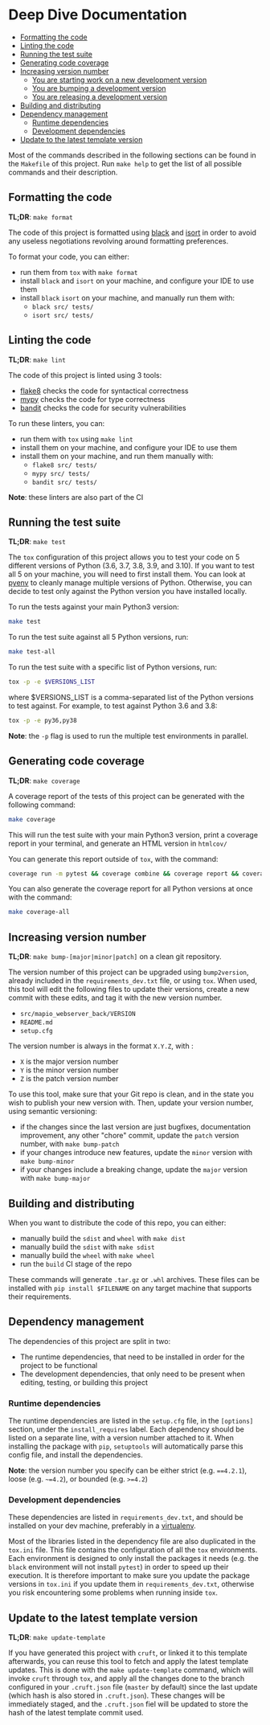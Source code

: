 # Deep Dive Documentation

- [Formatting the code](#formatting-the-code)
- [Linting the code](#linting-the-code)
- [Running the test suite](#running-the-test-suite)
- [Generating code coverage](#generating-code-coverage)
- [Increasing version number](#increasing-version-number)
  - [You are starting work on a new development version](#you-are-starting-work-on-a-new-development-version)
  - [You are bumping a development version](#you-are-bumping-a-development-version)
  - [You are releasing a development version](#you-are-releasing-a-development-version)
- [Building and distributing](#building-and-distributing)
- [Dependency management](#dependency-management)
  - [Runtime dependencies](#runtime-dependencies)
  - [Development dependencies](#development-dependencies)
- [Update to the latest template version](#update-to-the-latest-template-version)

Most of the commands described in the following sections can be found in the `Makefile` of this project. Run `make help` to get the list of all possible commands and their description.

## Formatting the code

**TL;DR**: `make format`

The code of this project is formatted using [black](https://black.readthedocs.io) and [isort](https://pycqa.github.io/isort) in order to avoid any useless negotiations revolving around formatting preferences.

To format your code, you can either:

- run them from `tox` with `make format`
- install `black` and `isort` on your machine, and configure your IDE to use them
- install `black` `isort` on your machine, and manually run them with:
  - `black src/ tests/`
  - `isort src/ tests/`

## Linting the code

**TL;DR**: `make lint`

The code of this project is linted using 3 tools:

- [flake8](https://flake8.pycqa.org) checks the code for syntactical correctness
- [mypy](http://mypy-lang.org/) checks the code for type correctness
- [bandit](https://bandit.readthedocs.io) checks the code for security vulnerabilities

To run these linters, you can:

- run them with `tox` using `make lint`
- install them on your machine, and configure your IDE to use them
- install them on your machine, and run them manually with:
  - `flake8 src/ tests/`
  - `mypy src/ tests/`
  - `bandit src/ tests/`

**Note**: these linters are also part of the CI

## Running the test suite

**TL;DR**: `make test`

The `tox` configuration of this project allows you to test your code on 5 different versions of Python (3.6, 3.7, 3.8, 3.9, and 3.10). If you want to test all 5 on your machine, you will need to first install them. You can look at [pyenv](https://github.com/pyenv/pyenv) to cleanly manage multiple versions of Python. Otherwise, you can decide to test only against the Python version you have installed locally.

To run the tests against your main Python3 version:

``` sh
make test
```

To run the test suite against all 5 Python versions, run:

``` sh
make test-all
```

To run the test suite with a specific list of Python versions, run:

``` sh
tox -p -e $VERSIONS_LIST
```

where $VERSIONS_LIST is a comma-separated list of the Python versions to test against. For example, to test against Python 3.6 and 3.8:

``` sh
tox -p -e py36,py38
```

**Note**: the `-p` flag is used to run the multiple test environments in parallel.

## Generating code coverage

**TL;DR**: `make coverage`

A coverage report of the tests of this project can be generated with the following command:

``` sh
make coverage
```

This will run the test suite with your main Python3 version, print a coverage report in your terminal, and generate an HTML version in `htmlcov/`

You can generate this report outside of `tox`, with the command:

``` sh
coverage run -m pytest && coverage combine && coverage report && coverage html
```

You can also generate the coverage report for all Python versions at once with the command:

``` sh
make coverage-all
```

## Increasing version number

**TL;DR**: `make bump-[major|minor|patch]` on a clean git repository.

The version number of this project can be upgraded using `bump2version`, already included in the `requirements_dev.txt` file, or using `tox`. When used, this tool will edit the following files to update their versions, create a new commit with these edits, and tag it with the new version number.

- `src/mapio_webserver_back/VERSION`
- `README.md`
- `setup.cfg`

The version number is always in the format `X.Y.Z`, with :

- `X` is the major version number
- `Y` is the minor version number
- `Z` is the patch version number

To use this tool, make sure that your Git repo is clean, and in the state you wish to publish your new version with. Then, update your version number, using semantic versioning:

- if the changes since the last version are just bugfixes, documentation improvement, any other "chore" commit, update the `patch` version number, with `make bump-patch`
- if your changes introduce new features, update the `minor` version with `make bump-minor`
- if your changes include a breaking change, update the `major` version with `make bump-major`

## Building and distributing

When you want to distribute the code of this repo, you can either:

- manually build the `sdist` and `wheel` with `make dist`
- manually build the `sdist` with `make sdist`
- manually build the `wheel` with `make wheel`
- run the `build` CI stage of the repo

These commands will generate `.tar.gz` or `.whl` archives. These files can be installed with `pip install $FILENAME` on any target machine that supports their requirements.

## Dependency management

The dependencies of this project are split in two:

- The runtime dependencies, that need to be installed in order for the project to be functional
- The development dependencies, that only need to be present when editing, testing, or building this project

### Runtime dependencies

The runtime dependencies are listed in the `setup.cfg` file, in the `[options]` section, under the `install_requires` label. Each dependency should be listed on a separate line, with a version number attached to it. When installing the package with `pip`, `setuptools` will automatically parse this config file, and install the dependencies.

**Note**: the version number you specify can be either strict (e.g. `==4.2.1`), loose (e.g. `~=4.2`), or bounded (e.g. `>=4.2`)

### Development dependencies

These dependencies are listed in `requirements_dev.txt`, and should be installed on your dev machine, preferably in a [virtualenv](https://docs.python.org/3/library/venv.html).

Most of the libraries listed in the dependency file are also duplicated in the `tox.ini` file. This file contains the configuration of all the `tox` environments. Each environment is designed to only install the packages it needs (e.g. the `black` environment will not install `pytest`) in order to speed up their execution. It is therefore important to make sure you update the package versions in `tox.ini` if you update them in `requirements_dev.txt`, otherwise you risk encountering some problems when running inside `tox`.

## Update to the latest template version

**TL;DR**: `make update-template`

If you have generated this project with `cruft`, or linked it to this template afterwards, you can reuse this tool to fetch and apply the latest template updates.
This is done with the `make update-template` command, which will invoke `cruft` through `tox`, and apply all the changes done to the branch configured in your `.cruft.json` file
(`master` by default) since the last update (which hash is also stored in `.cruft.json`). These changes will be immediately staged, and the `.cruft.json` fiel will be updated to
store the hash of the latest template commit used.
